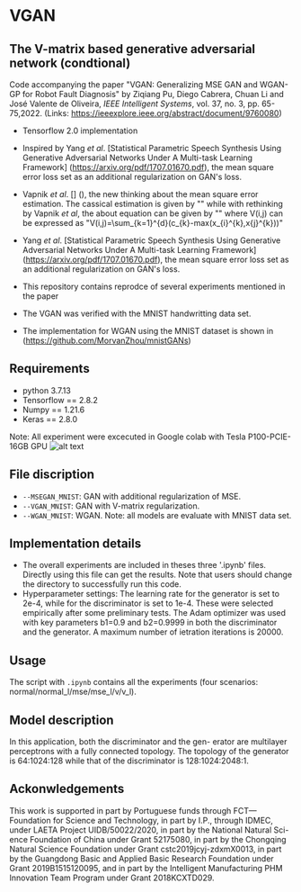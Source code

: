 # VGAN

## The V-matrix based generative adversarial network (condtional)

Code accompanying the paper "VGAN: Generalizing MSE GAN and WGAN-GP for Robot Fault Diagnosis" by Ziqiang Pu, Diego Cabrera, Chuan Li and José Valente de Oliveira, *IEEE Intelligent Systems*, vol. 37, no. 3, pp. 65-75,2022. 
(Links: https://ieeexplore.ieee.org/abstract/document/9760080) 

-  Tensorflow 2.0 implementation
-  Inspired by Yang $et$ $al$. [Statistical Parametric Speech Synthesis Using Generative Adversarial Networks Under A Multi-task Learning Framework] (https://arxiv.org/pdf/1707.01670.pdf), the mean square error loss set as an additional regularization on GAN's loss.  
-  Vapnik $et$ $al$. [] (), the new thinking about the mean square error estimation. The cassical estimation is given by "" while with rethinking by Vapnik $et$ $al$, the about equation can be given by "" where V(i,j) can be expressed as "V(i,j)=\sum_{k=1}^{d}(c_{k}-max(x_{i}^{k},x{j}^{k}))"  
-  Yang $et$ $al$. [Statistical Parametric Speech Synthesis Using Generative Adversarial Networks Under A Multi-task Learning Framework] (https://arxiv.org/pdf/1707.01670.pdf), the mean square error loss set as an additional regularization on GAN's loss. 

-  This repository contains reprodce of several experiments mentioned in the paper
-  The VGAN was verified with the MNIST handwritting data set.
-  The implementation for WGAN using the MNIST dataset is shown in (https://github.com/MorvanZhou/mnistGANs)


## Requirements

- python 3.7.13
- Tensorflow == 2.8.2
- Numpy == 1.21.6
- Keras == 2.8.0

Note: All experiment were excecuted in Google colab with Tesla P100-PCIE-16GB GPU ![alt text](https://colab.research.google.com/assets/colab-badge.svg)


## File discription
* `--MSEGAN_MNIST`: GAN with additional regularization of MSE.
* `--VGAN_MNIST`: GAN with V-matrix regularization.
* `--WGAN_MNIST`: WGAN.
Note: all models are evaluate with MNIST data set.

## Implementation details
- The overall experiments are included in theses three '.ipynb' files. Directly using this file can get the results. Note that users should change the directory to successfully run this code.
- Hyperparameter settings: The learning rate for the generator is set to 2e-4, while for the discriminator is set to 1e-4. These were selected empirically after some preliminary tests. The Adam optimizer was used with key parameters b1=0.9 and b2=0.9999 in both the discriminator and the generator. A maximum number of ietration iterations is 20000.

## Usage
The script with `.ipynb` contains all the experiments (four scenarios: normal/normal_l/mse/mse_l/v/v_l).

## Model description
In this application, both the discriminator and the gen- erator are multilayer perceptrons with a fully connected topology. The topology of the generator is 64:1024:128 while that of the discriminator is 128:1024:2048:1. 

## Ackonwledgements
This work is supported in part by Portuguese funds through FCT—Foundation for Science and Technology, in part by I.P., through IDMEC, under LAETA Project UIDB/50022/2020, in part by the National Natural Sci- ence Foundation of China under Grant 52175080, in part by the Chongqing Natural Science Foundation under Grant cstc2019jcyj-zdxmX0013, in part by the Guangdong Basic and Applied Basic Research Foundation under Grant 2019B1515120095, and in part by the Intelligent Manufacturing PHM Innovation Team Program under Grant 2018KCXTD029. 
